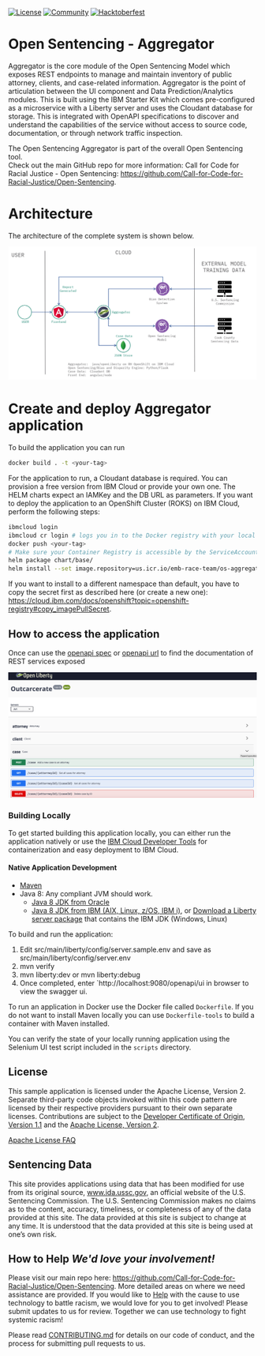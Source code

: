 [![License](https://img.shields.io/badge/License-Apache2-blue.svg)](https://www.apache.org/licenses/LICENSE-2.0) [![Community](https://img.shields.io/badge/Join-Community-blue.svg)](https://callforcode.org/slack) [![Hacktoberfest](https://img.shields.io/badge/Celebrate-Hacktoberfest-orange.svg)](https://call-for-code-for-racial-justice.github.io/Hacktoberfest/#/?id=main)

# Open Sentencing - Aggregator

Aggregator is the core module of the Open Sentencing Model which exposes REST endpoints to manage and maintain inventory of public attorney, clients, and case-related information. Aggregator is the point of articulation between the UI component and Data Prediction/Analytics modules. This is built using the IBM Starter Kit which comes pre-configured as a microservice with a Liberty server and uses the Cloudant database for storage. This is integrated with OpenAPI specifications to discover and understand the capabilities of the service without access to source code, documentation, or through network traffic inspection.

The Open Sentencing Aggregator is part of the overall Open Sentencing tool.  
Check out the main GitHub repo for more information: 
Call for Code for Racial Justice - Open Sentencing:  https://github.com/Call-for-Code-for-Racial-Justice/Open-Sentencing.

# Architecture
The architecture of the complete system is shown below.  

![Architecture Digaram](images/architecture.png)

# Create and deploy Aggregator application

To build the application you can run
```bash
docker build . -t <your-tag>
```
For the application to run, a Cloudant database is required. You can provision a free version from IBM Cloud or provide your own one. The HELM charts expect an IAMKey and the DB URL as parameters.
If you want to deploy the application to an OpenShift Cluster (ROKS) on IBM Cloud, perform the following steps:
```bash
ibmcloud login
ibmcloud cr login # logs you in to the Docker registry with your local Docker CLI
docker push <your-tag>
# Make sure your Container Registry is accessible by the ServiceAccount you are using, the default namespace and default ServiceAccount in an ROKS cluster are already integrated by default with the IBM Container Registry in your cloud account
helm package chart/base/
helm install --set image.repository=us.icr.io/emb-race-team/os-aggregator --set image.tag=helm-01 --set db.iamkey=<your-iam-key> --set db.url=https://<your-db-instance> aggregator os-aggregator-1.1.4.tgz --namespace deploy-test
```

If you want to install to a different namespace than default, you have to copy the secret first as described here (or create a new one): https://cloud.ibm.com/docs/openshift?topic=openshift-registry#copy_imagePullSecret.

## How to access the application

Once can use the [openapi spec](src/main/webapp/META-INF/openapi.yaml) or [openapi url](http://localhost:8090/openapi/ui/) to find the documentation of REST services exposed

![OpenAPI Specification](images/openapi.png)

### Building Locally

To get started building this application locally, you can either run the application natively or use the [IBM Cloud Developer Tools](https://cloud.ibm.com/docs/cli?topic=cloud-cli-getting-started) for containerization and easy deployment to IBM Cloud.

#### Native Application Development

* [Maven](https://maven.apache.org/install.html)
* Java 8: Any compliant JVM should work.
  * [Java 8 JDK from Oracle](http://www.oracle.com/technetwork/java/javase/downloads/index.html)
  * [Java 8 JDK from IBM (AIX, Linux, z/OS, IBM i)](http://www.ibm.com/developerworks/java/jdk/),
    or [Download a Liberty server package](https://developer.ibm.com/assets/wasdev/#filter/assetTypeFilters=PRODUCT)
    that contains the IBM JDK (Windows, Linux)

To build and run the application:
1. Edit src/main/liberty/config/server.sample.env and save as src/main/liberty/config/server.env
2. mvn verify
3. mvn liberty:dev or mvn liberty:debug
4. Once completed, enter `http://localhost:9080/openapi/ui in browser to view the swagger ui.

To run an application in Docker use the Docker file called `Dockerfile`. If you do not want to install Maven locally you can use `Dockerfile-tools` to build a container with Maven installed.

You can verify the state of your locally running application using the Selenium UI test script included in the `scripts` directory.

## License

This sample application is licensed under the Apache License, Version 2. Separate third-party code objects invoked within this code pattern are licensed by their respective providers pursuant to their own separate licenses. Contributions are subject to the [Developer Certificate of Origin, Version 1.1](https://developercertificate.org/) and the [Apache License, Version 2](https://www.apache.org/licenses/LICENSE-2.0.txt).

[Apache License FAQ](https://www.apache.org/foundation/license-faq.html#WhatDoesItMEAN)

## Sentencing Data

This site provides applications using data that has been modified for use from its original source, www.ida.ussc.gov, an official website of the U.S. Sentencing Commission. The U.S. Sentencing Commission makes no claims as to the content, accuracy, timeliness, or completeness of any of the data provided at this site. The data provided at this site is subject to change at any time. It is understood that the data provided at this site is being used at one’s own risk.

## How to Help  *We'd love your involvement!*
Please visit our main repo here: https://github.com/Call-for-Code-for-Racial-Justice/Open-Sentencing.  More detailed areas on where we need assistance are provided.
If you would like to [Help](https://developer.ibm.com/callforcode/racial-justice/) with the cause to use technology to battle racism, we would love for you to get involved!  Please submit updates to us for review. 
Together we can use technology to fight systemic racism!

Please read [CONTRIBUTING.md](https://github.com/Call-for-Code-for-Racial-Justice/Open-Sentencing/blob/master/CONTRIBUTING.md) for details on our code of conduct, and the process for submitting pull requests to us.
